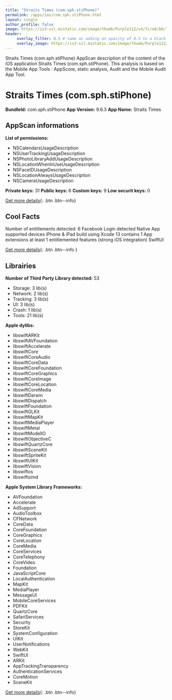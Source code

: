 ```yaml
---
title: "Straits Times (com.sph.stiPhone)"
permalink: /apps/ios/com.sph.stiPhone.html
layout: single
author_profile: false
image: https://is3-ssl.mzstatic.com/image/thumb/Purple112/v4/7c/e8/b6/7ce8b6d1-c0be-3ffa-f58b-064c2294afcf/AppIcon-0-0-1x_U007emarketing-0-0-0-10-0-0-sRGB-0-0-0-GLES2_U002c0-512MB-85-220-0-0.png/512x512bb.jpg
header: 
     overlay_filter: 0.5 # same as adding an opacity of 0.5 to a black background
     overlay_image: https://is3-ssl.mzstatic.com/image/thumb/Purple112/v4/7c/e8/b6/7ce8b6d1-c0be-3ffa-f58b-064c2294afcf/AppIcon-0-0-1x_U007emarketing-0-0-0-10-0-0-sRGB-0-0-0-GLES2_U002c0-512MB-85-220-0-0.png/512x512bb.jpg
---
```

Straits Times (com.sph.stiPhone) AppScan description of the content of the iOS application Straits Times (com.sph.stiPhone). This analysis is based on the Mobile App Tools : AppScore, static analysis, Audit and the Mobile Audit App Tool.

# Straits Times (com.sph.stiPhone)

**BundleId:** com.sph.stiPhone
**App Version:** 9.6.3
**App Name:** Straits Times


## AppScan informations 

**List of permissions:** 
- NSCalendarsUsageDescription
- NSUserTrackingUsageDescription
- NSPhotoLibraryAddUsageDescription
- NSLocationWhenInUseUsageDescription
- NSFaceIDUsageDescription
- NSLocationAlwaysUsageDescription
- NSCameraUsageDescription
  
  
**Private keys:** 31
**Public keys:** 6
**Custom keys:** 9
**Low securit keys:** 0
  
[Get more details](/pricing.html){: .btn .btn--info}

## Cool Facts

Number of entitlements detected: 6
Facebook Login detected
Native App
supported devices iPhone & iPad
build using Xcode 13
contains 1 App extensions
at least 1 entitlemented features (strong iOS integration)
SwiftUI
  
[Get more details](/pricing.html){: .btn .btn--info }

## Librairies 
**Number of Third Party Library detected:** 53
- Storage: 3 lib(s)
- Network: 2 lib(s)
- Tracking: 3 lib(s)
- UI: 3 lib(s)
- Crash: 1 lib(s)
- Tools: 21 lib(s)


**Apple dylibs:**
- libswiftARKit
- libswiftAVFoundation
- libswiftAccelerate
- libswiftCore
- libswiftCoreAudio
- libswiftCoreData
- libswiftCoreFoundation
- libswiftCoreGraphics
- libswiftCoreImage
- libswiftCoreLocation
- libswiftCoreMedia
- libswiftDarwin
- libswiftDispatch
- libswiftFoundation
- libswiftGLKit
- libswiftMapKit
- libswiftMediaPlayer
- libswiftMetal
- libswiftModelIO
- libswiftObjectiveC
- libswiftQuartzCore
- libswiftSceneKit
- libswiftSpriteKit
- libswiftUIKit
- libswiftVision
- libswiftos
- libswiftsimd


**Apple System Library Frameworks:**
- AVFoundation
- Accelerate
- AdSupport
- AudioToolbox
- CFNetwork
- CoreData
- CoreFoundation
- CoreGraphics
- CoreLocation
- CoreMedia
- CoreServices
- CoreTelephony
- CoreVideo
- Foundation
- JavaScriptCore
- LocalAuthentication
- MapKit
- MediaPlayer
- MessageUI
- MobileCoreServices
- PDFKit
- QuartzCore
- SafariServices
- Security
- StoreKit
- SystemConfiguration
- UIKit
- UserNotifications
- WebKit
- SwiftUI
- ARKit
- AppTrackingTransparency
- AuthenticationServices
- CoreMotion
- SceneKit


  
[Get more details](/pricing.html){: .btn .btn--info}

